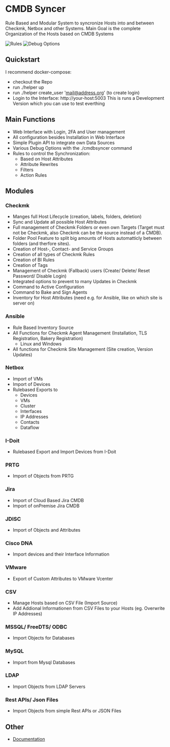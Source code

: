 # CMDB Syncer

Rule Based and Modular System to syncronize Hosts into and between Checkmk, Netbox and other Systems.
Main Goal is the complete Organization of the Hosts based on CMDB Systems


![Rules](https://user-images.githubusercontent.com/899110/201333967-2d7f3f35-cc69-4cad-931f-1da096f94056.png)
![Debug Options](https://user-images.githubusercontent.com/899110/201333725-d699d50f-a5eb-4539-a3af-3db3e0647ebb.png)

## Quickstart
I recommend docker-compose:
- checkout the Repo
- run ./helper up
- run ./helper create_user 'mail@address.org' (to create login)
- Login to the Interface: http://your-host:5003
This is runs a Development Version which you can use to test everthing

## Main Functions
- Web Interface with Login, 2FA and User management
- All configuration besides Installation in Web Interface
- Simple Plugin API to integrate own Data Sources
- Various Debug Options with the ./cmdbsyncer command
- Rules to control the Synchronization:
  - Based on Host Attributes
  - Attribute Rewrites
  - Filters
  - Action Rules

## Modules
### Checkmk
- Manges full Host Lifecycle (creation, labels, folders, deletion)
- Sync and Update all possible Host Attributes
- Full management of Checkmk Folders
 or even own Targets (Target must not be Checkmk, also Checkmk can be the source instead of a CMDB).
- Folder Pool Feature to split big amounts of Hosts automatticly between folders (and therfore sites).
- Creation of Host-, Contact- and Service Groups
- Creation of all types of Checkmk Rules
- Creation of BI Rules
- Creation of Tags
- Management of Checkmk (Fallback) users (Create/ Delete/ Reset Password/ Disable Login)
- Integrated options to prevent to many Updates in Checkmk
- Command to Active Configuration
- Command to Bake and Sign Agents
- Inventory for Host Attributes (need e.g. for Ansible, like on which site is server on)

### Ansible
- Rule Based Inventory Source
- All Functions for Checkmk Agent Management (Installation, TLS Registration, Bakery Registration)
    - Linux and Windows
- All functions for Checkmk Site Management (Site creation, Version Updates)

### Netbox
- Import of VMs
- Import of Devices
- Rulebased Exports to
  - Devices
  - VMs
  - Cluster
  - Interfaces
  - IP Addresses
  - Contacts
  - Dataflow

### I-Doit
- Rulebased Export and Import Devices from I-Doit

### PRTG
- Import of Objects from PRTG

### Jira
- Import of Cloud Based Jira CMDB
- Import of onPremise Jira CMDB

### JDISC
- Import of Objects and Attributes

### Cisco DNA
- Import devices and their Interface Information


### VMware
- Export of Custom Attributes to VMware Vcenter

### CSV
- Manage Hosts based on CSV File (Import Source)
- Add Addional Informationen from CSV Files to your Hosts (eg. Overwrite IP Addresses)

### MSSQL/ FreeDTS/ ODBC
- Import Objects for Databases

### MySQL
- Import from Mysql Databases

### LDAP
- Import Objects from LDAP Servers

### Rest APIs/ Json Files
- Import Objects from simple Rest APIs or JSON Files

## Other
- [Documentation](https://cmdbsyncer.readthedocs.io/en/latest/)
